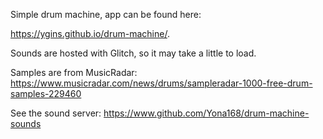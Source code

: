 Simple drum machine, app can be found here:

https://ygins.github.io/drum-machine/.

Sounds are hosted with Glitch, so it may take a little to load.

Samples are from MusicRadar: https://www.musicradar.com/news/drums/sampleradar-1000-free-drum-samples-229460

See the sound server: https://www.github.com/Yona168/drum-machine-sounds
